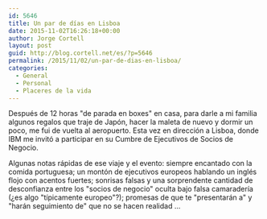 ```yaml
---
id: 5646
title: Un par de días en Lisboa
date: 2015-11-02T16:26:18+00:00
author: Jorge Cortell
layout: post
guid: http://blog.cortell.net/es/?p=5646
permalink: /2015/11/02/un-par-de-dias-en-lisboa/
categories:
  - General
  - Personal
  - Placeres de la vida
---
```

Después de 12 horas "de parada en boxes" en casa, para darle a mi familia algunos regalos que traje de Japón, hacer la maleta de nuevo y dormir un poco, me fui de vuelta al aeropuerto. Esta vez en dirección a Lisboa, donde IBM me invitó a participar en su Cumbre de Ejecutivos de Socios de Negocio.

Algunas notas rápidas de ese viaje y el evento: siempre encantado con la comida portuguesa; un montón de ejecutivos europeos hablando un inglés flojo con acentos fuertes; sonrisas falsas y una sorprendente cantidad de desconfianza entre los "socios de negocio" oculta bajo falsa camaradería (¿es algo "típicamente europeo"?); promesas de que te "presentarán a" y "harán seguimiento de" que no se hacen realidad ...